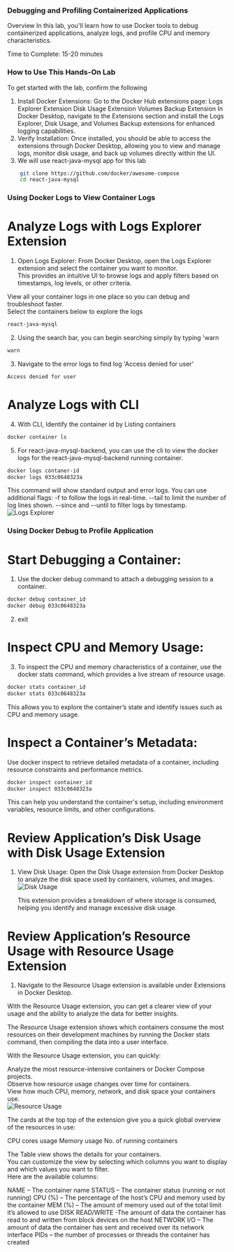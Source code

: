 ### Debugging and Profiling Containerized Applications
Overview
In this lab, you'll learn how to use Docker tools to debug containerized applications, analyze logs, and profile CPU and memory characteristics.

Time to Complete: 15-20 minutes

### How to Use This Hands-On Lab
To get started with the lab, confirm the following
1. Install Docker Extensions:
    Go to the Docker Hub extensions page:
        Logs Explorer Extension
        Disk Usage Extension
        Volumes Backup Extension
    In Docker Desktop, navigate to the Extensions section and install the Logs Explorer, Disk Usage, and Volumes Backup extensions for enhanced logging capabilities.
2. Verify Installation:
    Once installed, you should be able to access the extensions through Docker Desktop, allowing you to view and manage logs, monitor disk usage, and back up volumes directly within the UI.
3. We will use react-java-mysql app for this lab
```sh
    git clone https://github.com/docker/awesome-compose
    cd react-java-mysql
```

### Using Docker Logs to View Container Logs
# Analyze Logs with Logs Explorer Extension
1. Open Logs Explorer:
From Docker Desktop, open the Logs Explorer extension and select the container you want to monitor.</br>
This provides an intuitive UI to browse logs and apply filters based on timestamps, log levels, or other criteria.</br>

View all your container logs in one place so you can debug and troubleshoot faster.</br>
Select the containers below to explore the logs</br>
```sh
react-java-mysql
```

2. Using the search bar, you can begin searching simply by typing 'warn
```sh
warn
```

3. Navigate to the error logs to find log 'Access denied for user'
```sh
Access denied for user
```

# Analyze Logs with CLI

4. With CLI, Identify the container id by Listing containers
```sh
docker container ls
```

5. For react-java-mysql-backend, you can use the cli to view the docker logs for the react-java-mysql-backend running container.
```sh
docker logs contaner-id
docker logs 033c0648323a
```
This command will show standard output and error logs. You can use additional flags:
         -f to follow the logs in real-time.
         --tail to limit the number of log lines shown.
         --since and --until to filter logs by timestamp.
![Logs Explorer](labs.images/logsExplorer.png)

### Using Docker Debug to Profile Application
# Start Debugging a Container:
1. Use the docker debug command to attach a debugging session to a container.
```sh
docker debug container_id
docker debug 033c0648323a
```
2. exit

# Inspect CPU and Memory Usage:
3. To inspect the CPU and memory characteristics of a container, use the docker stats command, which provides a live stream of resource usage.
```sh
docker stats container_id
docker stats 033c0648323a
```
This allows you to explore the container’s state and identify issues such as CPU and memory usage.

# Inspect a Container’s Metadata:
Use docker inspect to retrieve detailed metadata of a container, including resource constraints and performance metrics.
```sh
docker inspect container_id
docker inspect 033c0648323a
```
This can help you understand the container's setup, including environment variables, resource limits, and other configurations.

# Review Application’s Disk Usage with Disk Usage Extension
1. View Disk Usage:
    Open the Disk Usage extension from Docker Desktop to analyze the disk space used by containers, volumes, and images.
    ![Disk Usage](labs.images/diskUsage.png)

    This extension provides a breakdown of where storage is consumed, helping you identify and manage excessive disk usage.

# Review Application’s Resource Usage with Resource Usage Extension
1. Navigate to the  Resource Usage extension is available under Extensions in Docker Desktop.


With the Resource Usage extension, you can get a clearer view of your </br>usage and the ability to analyze the data for better insights.</br>

The Resource Usage extension shows which containers consume the most </br>resources on their development machines by running the Docker stats </br>command, then compiling the data into a user interface.</br>

With the Resource Usage extension, you can quickly:</br>

Analyze the most resource-intensive containers or Docker Compose projects.</br>
Observe how resource usage changes over time for containers.</br>
View how much CPU, memory, network, and disk space your containers use.</br>
![Resource Usage](labs.images/resourceUsage.png)

The cards at the top top of the extension give you a quick global overview of the resources in use: </br>

CPU cores usage
Memory usage 
No. of running containers

The Table view shows the details for your containers. </br>
You can customize the view by selecting which columns you want to display and which values you want to filter. </br>
Here are the available columns:</br>

NAME – The container name
STATUS – The container status (running or not running)
CPU (%) – The percentage of the host’s CPU and memory used by the container
MEM (%) – The amount of memory used out of the total limit it’s allowed to use
DISK READ/WRITE -The amount of data the container has read to and written from block devices on the host
NETWORK I/O – The amount of data the container has sent and received over its network interface
PIDs – the number of processes or threads the container has created